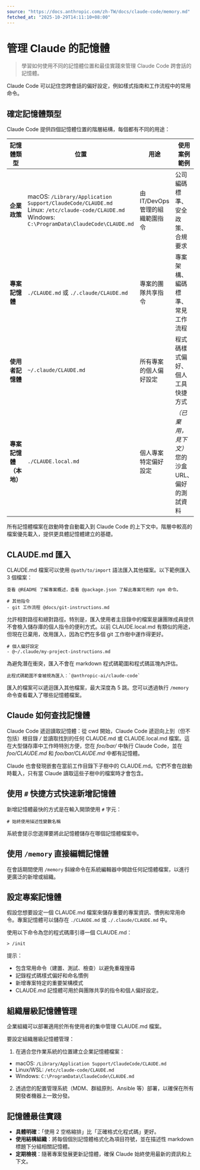 ```yaml
---
source: "https://docs.anthropic.com/zh-TW/docs/claude-code/memory.md"
fetched_at: "2025-10-29T14:11:10+08:00"
---
```


# 管理 Claude 的記憶體

> 學習如何使用不同的記憶體位置和最佳實踐來管理 Claude Code 跨會話的記憶體。

Claude Code 可以記住您跨會話的偏好設定，例如樣式指南和工作流程中的常用命令。

## 確定記憶體類型

Claude Code 提供四個記憶體位置的階層結構，每個都有不同的用途：

| 記憶體類型         | 位置                                                                                                                                                      | 用途                    | 使用案例範例                       | 共享對象         |
| ------------- | ------------------------------------------------------------------------------------------------------------------------------------------------------- | --------------------- | ---------------------------- | ------------ |
| **企業政策**      | macOS: `/Library/Application Support/ClaudeCode/CLAUDE.md`<br />Linux: `/etc/claude-code/CLAUDE.md`<br />Windows: `C:\ProgramData\ClaudeCode\CLAUDE.md` | 由 IT/DevOps 管理的組織範圍指令 | 公司編碼標準、安全政策、合規要求             | 組織中的所有使用者    |
| **專案記憶體**     | `./CLAUDE.md` 或 `./.claude/CLAUDE.md`                                                                                                                   | 專案的團隊共享指令             | 專案架構、編碼標準、常見工作流程             | 透過原始碼控制的團隊成員 |
| **使用者記憶體**    | `~/.claude/CLAUDE.md`                                                                                                                                   | 所有專案的個人偏好設定           | 程式碼樣式偏好、個人工具快捷方式             | 只有您（所有專案）    |
| **專案記憶體（本地）** | `./CLAUDE.local.md`                                                                                                                                     | 個人專案特定偏好設定            | *（已棄用，見下文）* 您的沙盒 URL、偏好的測試資料 | 只有您（當前專案）    |

所有記憶體檔案在啟動時會自動載入到 Claude Code 的上下文中。階層中較高的檔案優先載入，提供更具體記憶體建立的基礎。

## CLAUDE.md 匯入

CLAUDE.md 檔案可以使用 `@path/to/import` 語法匯入其他檔案。以下範例匯入 3 個檔案：

```
查看 @README 了解專案概述，查看 @package.json 了解此專案可用的 npm 命令。

# 其他指令
- git 工作流程 @docs/git-instructions.md
```

允許相對路徑和絕對路徑。特別是，匯入使用者主目錄中的檔案是讓團隊成員提供不會檢入儲存庫的個人指令的便利方式。以前 CLAUDE.local.md 有類似的用途，但現在已棄用，改用匯入，因為它們在多個 git 工作樹中運作得更好。

```
# 個人偏好設定
- @~/.claude/my-project-instructions.md
```

為避免潛在衝突，匯入不會在 markdown 程式碼範圍和程式碼區塊內評估。

```
此程式碼範圍不會被視為匯入：`@anthropic-ai/claude-code`
```

匯入的檔案可以遞迴匯入其他檔案，最大深度為 5 跳。您可以透過執行 `/memory` 命令查看載入了哪些記憶體檔案。

## Claude 如何查找記憶體

Claude Code 遞迴讀取記憶體：從 cwd 開始，Claude Code 遞迴向上到（但不包括）根目錄 */* 並讀取找到的任何 CLAUDE.md 或 CLAUDE.local.md 檔案。這在大型儲存庫中工作時特別方便，您在 *foo/bar/* 中執行 Claude Code，並在 *foo/CLAUDE.md* 和 *foo/bar/CLAUDE.md* 中都有記憶體。

Claude 也會發現嵌套在當前工作目錄下子樹中的 CLAUDE.md。它們不會在啟動時載入，只有當 Claude 讀取這些子樹中的檔案時才會包含。

## 使用 `#` 快捷方式快速新增記憶體

新增記憶體最快的方式是在輸入開頭使用 `#` 字元：

```
# 始終使用描述性變數名稱
```

系統會提示您選擇要將此記憶體儲存在哪個記憶體檔案中。

## 使用 `/memory` 直接編輯記憶體

在會話期間使用 `/memory` 斜線命令在系統編輯器中開啟任何記憶體檔案，以進行更廣泛的新增或組織。

## 設定專案記憶體

假設您想要設定一個 CLAUDE.md 檔案來儲存重要的專案資訊、慣例和常用命令。專案記憶體可以儲存在 `./CLAUDE.md` 或 `./.claude/CLAUDE.md` 中。

使用以下命令為您的程式碼庫引導一個 CLAUDE.md：

```
> /init 
```

<Tip>
  提示：

  * 包含常用命令（建置、測試、檢查）以避免重複搜尋
  * 記錄程式碼樣式偏好和命名慣例
  * 新增專案特定的重要架構模式
  * CLAUDE.md 記憶體可用於與團隊共享的指令和個人偏好設定。
</Tip>

## 組織層級記憶體管理

企業組織可以部署適用於所有使用者的集中管理 CLAUDE.md 檔案。

要設定組織層級記憶體管理：

1. 在適合您作業系統的位置建立企業記憶體檔案：

* macOS: `/Library/Application Support/ClaudeCode/CLAUDE.md`
* Linux/WSL: `/etc/claude-code/CLAUDE.md`
* Windows: `C:\ProgramData\ClaudeCode\CLAUDE.md`

2. 透過您的配置管理系統（MDM、群組原則、Ansible 等）部署，以確保在所有開發者機器上一致分發。

## 記憶體最佳實踐

* **具體明確**：「使用 2 空格縮排」比「正確格式化程式碼」更好。
* **使用結構組織**：將每個個別記憶體格式化為項目符號，並在描述性 markdown 標題下分組相關記憶體。
* **定期檢視**：隨著專案發展更新記憶體，確保 Claude 始終使用最新的資訊和上下文。

